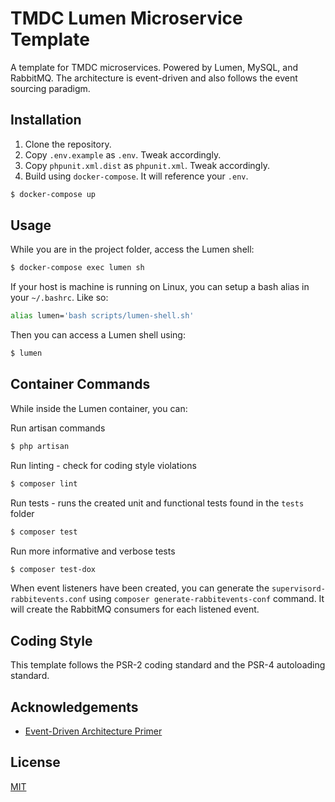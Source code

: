 # TMDC Lumen Microservice Template

A template for TMDC microservices. Powered by Lumen, MySQL, and RabbitMQ. The architecture is event-driven and also follows the event sourcing paradigm.

## Installation

1. Clone the repository.
2. Copy `.env.example` as `.env`. Tweak accordingly.
3. Copy `phpunit.xml.dist` as `phpunit.xml`. Tweak accordingly.
4. Build using `docker-compose`. It will reference your `.env`.

```bash
$ docker-compose up
```

## Usage

While you are in the project folder, access the Lumen shell:
```bash
$ docker-compose exec lumen sh
```

If your host is machine is running on Linux, you can setup a bash alias in your `~/.bashrc`. Like so:
```bash
alias lumen='bash scripts/lumen-shell.sh'
```

Then you can access a Lumen shell using:
```bash
$ lumen
```

## Container Commands
While inside the Lumen container, you can:

Run artisan commands
```bash
$ php artisan
```

Run linting - check for coding style violations

```bash
$ composer lint
```

Run tests - runs the created unit and functional tests found in the `tests` folder

```bash
$ composer test
```

Run more informative and verbose tests
```bash
$ composer test-dox
```

When event listeners have been created, you can generate the `supervisord-rabbitevents.conf` using `composer generate-rabbitevents-conf` command.
It will create the RabbitMQ consumers for each listened event.

## Coding Style
This template follows the PSR-2 coding standard and the PSR-4 autoloading standard.

## Acknowledgements

-   [Event-Driven Architecture Primer](https://www.youtube.com/watch?v=STKCRSUsyP0)

## License

[MIT](https://choosealicense.com/licenses/mit/)
